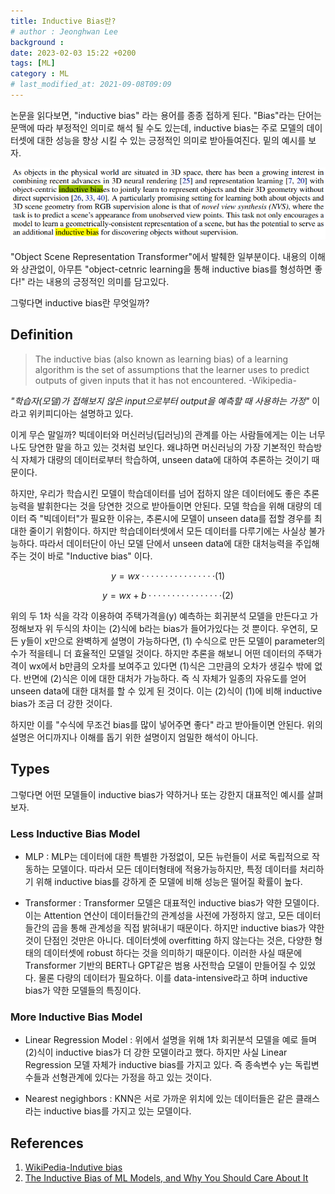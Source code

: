 ```yaml
---
title: Inductive Bias란?
# author : Jeonghwan Lee
background : 
date: 2023-02-03 15:22 +0200
tags: [ML]
category : ML
# last_modified_at: 2021-09-08T09:09
---
```

논문을 읽다보면, "inductive bias" 라는 용어를 종종 접하게 된다. "Bias"라는 단어는 문맥에 따라 부정적인 의미로 해석 될 수도 있는데, inductive bias는 주로 모델의 데이터셋에 대한 성능을 향상 시킬 수 있는 긍정적인 의미로 받아들여진다. 밑의 예시를 보자.      


![Inductive_bias_paper](https://github.com/JH-lee95/jh-lee95.github.io/blob/master/img/posts/inductive_bias/inductive_bias.png?raw=true)


"Object Scene Representation Transformer"에서 발췌한 일부분이다. 내용의 이해와 상관없이, 아무튼 "object-cetnric learning을 통해 inductive bias를 형성하면 좋다!" 라는 내용의 긍정적인 의미를 담고있다.    

그렇다면 inductive bias란 무엇일까?

## **Definition**
> The inductive bias (also known as learning bias) of a learning algorithm is the set of assumptions that the learner uses to predict outputs of given inputs that it has not encountered. -Wikipedia-

*"학습자(모델)가 접해보지 않은 input으로부터 output을 예측할 때 사용하는 가정"*  이라고 위키피디아는 설명하고 있다.

이게 무슨 말일까? 빅데이터와 머신러닝(딥러닝)의 관계를 아는 사람들에게는 이는 너무나도 당연한 말을 하고 있는 것처럼 보인다. 왜냐하면 머신러닝의 가장 기본적인 학습방식 자체가 대량의 데이터로부터 학습하여, unseen data에 대하여 추론하는 것이기 때문이다.


하지만, 우리가 학습시킨 모델이 학습데이터를 넘어 접하지 않은 데이터에도 좋은 추론능력을 발휘한다는 것을 당연한 것으로 받아들이면 안된다. 모델 학습을 위해 대량의 데이터 즉 "빅데이터"가 필요한 이유는, 추론시에 모델이 unseen data를 접할 경우를 최대한 줄이기 위함이다. 하지만 학습데이터셋에서 모든 데이터를 다루기에는 사실상 불가능하다. 따라서 데이터단이 아닌 모델 단에서 unseen data에 대한 대처능력을 주입해주는 것이 바로 "Inductive bias" 이다.


$$y=wx················(1)$$

$$y=wx+b················(2)$$

위의 두 1차 식을 각각 이용하여 주택가격을(y) 예측하는 회귀분석 모델을 만든다고 가정해보자 위 두식의 차이는 (2)식에 b라는 bias가 들어가있다는 것 뿐이다.
 우연히, 모든 y들이 x만으로 완벽하게 설명이 가능하다면, (1) 수식으로 만든 모델이 parameter의 수가 적을테니 더 효율적인 모델일 것이다. 하지만 추론을 해보니 어떤 데이터의 주택가격이 wx에서 b만큼의 오차를 보여주고 있다면 (1)식은 그만큼의 오차가 생길수 밖에 없다. 반면에 (2)식은 이에 대한 대처가 가능하다. 즉 식 자체가 일종의 자유도를 얻어 unseen data에 대한 대처를 할 수 있게 된 것이다. 이는 (2)식이 (1)에 비해 inductive bias가 조금 더 강한 것이다.
 
 하지만 이를 "수식에 무조건 bias를 많이 넣어주면 좋다" 라고 받아들이면 안된다. 위의 설명은 어디까지나 이해를 돕기 위한 설명이지 엄밀한 해석이 아니다.

## **Types**

그렇다면 어떤 모델들이 inductive bias가 약하거나 또는 강한지 대표적인 예시를 살펴보자.

### Less Inductive Bias Model
- MLP : MLP는 데이터에 대한 특별한 가정없이, 모든 뉴런들이 서로 독립적으로 작동하는 모델이다. 따라서 모든 데이터형태에 적용가능하지만, 특정 데이터를 처리하기 위해 inductive bias를 강하게 준 모델에 비해 성능은 떨어질 확률이 높다.
    
- Transformer : Transformer 모델은 대표적인 inductive bias가 약한 모델이다. 이는 Attention 연산이 데이터들간의 관계성을 사전에 가정하지 않고, 모든 데이터들간의 곱을 통해 관계성을 직접 밝혀내기 때문이다. 하지만 inductive bias가 약한 것이 단점인 것만은 아니다. 데이터셋에 overfitting 하지 않는다는 것은, 다양한 형태의 데이터셋에 robust 하다는 것을 의미하기 때문이다. 이러한 사실 때문에 Transformer 기반의 BERT나 GPT같은 범용 사전학습 모델이 만들어질 수 있었다. 물론 다량의 데이터가 필요하다. 이를 data-intensive라고 하며 inductive bias가 약한 모델들의 특징이다. 


### More Inductive Bias Model
- Linear Regression Model : 위에서 설명을 위해 1차 회귀분석 모델을 예로 들며 (2)식이 inductive bias가 더 강한 모델이라고 했다. 하지만 사실 Linear Regression 모델 자체가 inductive bias를 가지고 있다. 즉 종속변수 y는 독립변수들과 선형관계에 있다는 가정을 하고 있는 것이다.


- Nearest negighbors : KNN은 서로 가까운 위치에 있는 데이터들은 같은 클래스라는 inductive bias를 가지고 있는 모델이다. 


## References

1. [WikiPedia-Indutive bias](https://en.wikipedia.org/wiki/Inductive_bias)
2. [The Inductive Bias of ML Models, and Why You Should Care About It](https://towardsdatascience.com/the-inductive-bias-of-ml-models-and-why-you-should-care-about-it-979fe02a1a56)